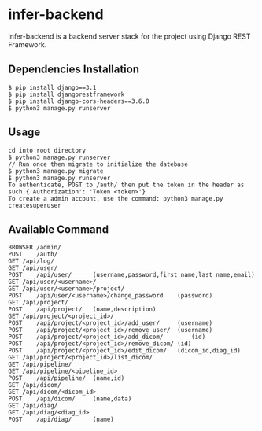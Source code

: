# infer-backend

infer-backend is a backend server stack for the project using Django REST Framework.

## Dependencies Installation
	
	$ pip install django==3.1
	$ pip install djangorestframework
	$ pip install django-cors-headers==3.6.0
	$ python3 manage.py runserver

## Usage

	cd into root directory
	$ python3 manage.py runserver
	// Run once then migrate to initialize the datebase
	$ python3 manage.py migrate
	$ python3 manage.py runserver
	To authenticate, POST to /auth/ then put the token in the header as such {'Authorization': 'Token <token>'}
	To create a admin account, use the command: python3 manage.py createsuperuser

## Available Command

	BROWSER	/admin/
	POST	/auth/
	GET	/api/log/
	GET	/api/user/
	POST	/api/user/		(username,password,first_name,last_name,email)
	GET	/api/user/<username>/
	GET	/api/user/<username>/project/
	POST	/api/user/<username>/change_password	(password)
	GET	/api/project/
	POST	/api/project/	(name,description)
	GET	/api/project/<project_id>/
	POST	/api/project/<project_id>/add_user/		(username)
	POST	/api/project/<project_id>/remove_user/	(username)
	POST	/api/project/<project_id>/add_dicom/		(id)
	POST	/api/project/<project_id>/remove_dicom/	(id)
	POST	/api/project/<project_id>/edit_dicom/	(dicom_id,diag_id)
	GET	/api/project/<project_id>/list_dicom/
	GET	/api/pipeline/
	GET	/api/pipeline/<pipeline_id>
	POST	/api/pipeline/	(name,id)
	GET	/api/dicom/
	GET	/api/dicom/<dicom_id>
	POST	/api/dicom/		(name,data)
	GET	/api/diag/
	GET	/api/diag/<diag_id>
	POST	/api/diag/		(name)
